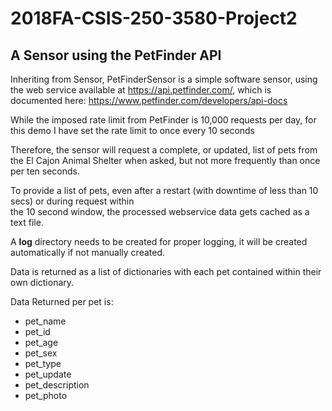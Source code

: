 # 2018FA-CSIS-250-3580-Project2

## A Sensor using the PetFinder API

Inheriting from Sensor, PetFinderSensor is a simple software sensor, using the web service available 
at https://api.petfinder.com/, which is documented here: https://www.petfinder.com/developers/api-docs

While the imposed rate limit from PetFinder is 10,000 requests per day, for this demo 
I have set the rate limit to once every 10 seconds

Therefore, the sensor will request a complete, or updated, list of pets from the El Cajon Animal Shelter 
when asked, but not more frequently than once per ten seconds.

To provide a list of pets, even after a restart (with downtime of less than 10 secs) or during request within  
the 10 second window, the processed webservice data gets cached as a text file.

A **log** directory needs to be created for proper logging, it will be created automatically 
if not manually created.

Data is returned as a list of dictionaries with each pet contained within their own dictionary.

Data Returned per pet is:
* pet_name
* pet_id
* pet_age
* pet_sex
* pet_type
* pet_update
* pet_description
* pet_photo

